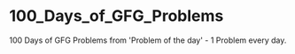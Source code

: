 # 100_Days_of_GFG_Problems
100 Days of GFG Problems from 'Problem of the day' - 1 Problem every day.
